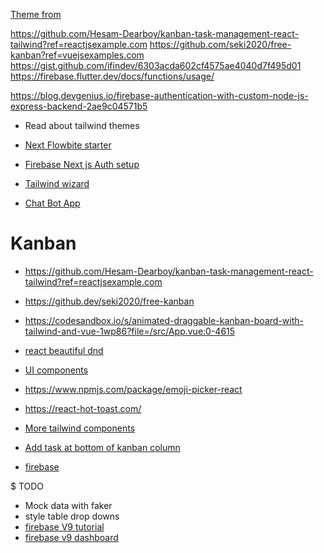[Theme from](https://www.tailwindawesome.com/resources/flowbite-admin-dashboard/demo)

https://github.com/Hesam-Dearboy/kanban-task-management-react-tailwind?ref=reactjsexample.com
https://github.com/seki2020/free-kanban?ref=vuejsexamples.com
https://gist.github.com/ifindev/6303acda602cf4575ae4040d7f495d01
https://firebase.flutter.dev/docs/functions/usage/

https://blog.devgenius.io/firebase-authentication-with-custom-node-js-express-backend-2ae9c04571b5

- Read about tailwind themes

- [Next Flowbite starter](https://github.dev/tulupinc/flowbite-next-starter)
- [ Firebase Next js Auth setup](https://levelup.gitconnected.com/auth-with-firebase-for-your-next-js-react-app-in-2023-a30b65b5b2b1)
- [Tailwind wizard](https://www.creative-tim.com/learning-lab/tailwind/html/wizard/soft-ui-dashboard/)
- [Chat Bot App](https://github.dev/vercel-labs/ai-chatbot)

# Kanban

- https://github.com/Hesam-Dearboy/kanban-task-management-react-tailwind?ref=reactjsexample.com
- https://github.dev/seki2020/free-kanban
- https://codesandbox.io/s/animated-draggable-kanban-board-with-tailwind-and-vue-1wp86?file=/src/App.vue:0-4615
- [react beautiful dnd](https://react-beautiful-dnd.netlify.app/?path=/story/virtual-react-virtualized--board)

- [UI components](https://horizon-ui.com/docs-tailwind/docs/react/accordion)
- https://www.npmjs.com/package/emoji-picker-react
- https://react-hot-toast.com/
- [More tailwind components](https://tailwindflex.com/gmer33/customer-support-chatbox)

- [Add task at bottom of kanban column](https://github.com/vunhutien/kanban-ui)

- [firebase](https://youtu.be/2hR-uWjBAgw)


$ TODO
- Mock data with faker
- style table drop downs
- [firebase V9 tutorial](https://youtu.be/2hR-uWjBAgw)
- [firebase v9 dashboard](https://youtu.be/D9W7AFeJ3kk?list=TLPQMDcwODIwMjOi7VQfQhAu0Q)